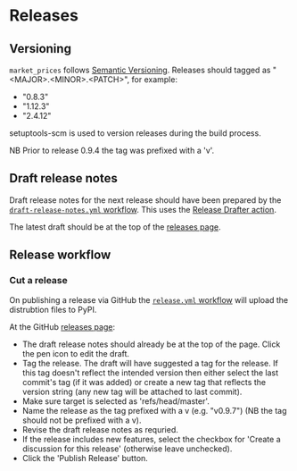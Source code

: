 # Releases

## Versioning
`market_prices` follows [Semantic Versioning](https://semver.org/). Releases should tagged as "\<MAJOR>.\<MINOR>.\<PATCH>", for example:
* "0.8.3"
* "1.12.3"
* "2.4.12"

setuptools-scm is used to version releases during the build process.

NB Prior to release 0.9.4 the tag was prefixed with a 'v'.

## Draft release notes
Draft release notes for the next release should have been prepared by the [`draft-release-notes.yml` workflow](https://github.com/maread99/market_prices/blob/master/.github/workflows/draft-release-notes.yml). This uses the [Release Drafter action](https://github.com/marketplace/actions/release-drafter).

The latest draft should be at the top of the [releases page](https://github.com/maread99/market_prices/releases).

## Release workflow

### Cut a release
On publishing a release via GitHub the [`release.yml` workflow](https://github.com/maread99/market_prices/blob/master/.github/workflows/release.yml) will upload the distrubtion files to PyPI.

At the GitHub [releases page](https://github.com/maread99/market_prices/releases):
* The draft release notes should already be at the top of the page. Click the pen icon to edit the draft.
* Tag the release. The draft will have suggested a tag for the release. If this tag doesn't reflect the intended version then either select the last commit's tag (if it was added) or create a new tag that reflects the version string (any new tag will be attached to last commit).
* Make sure target is selected as 'refs/head/master'.
* Name the release as the tag prefixed with a v (e.g. "v0.9.7") (NB the tag should not be prefixed with a v).
* Revise the draft release notes as requried.
* If the release includes new features, select the checkbox for 'Create a discussion for this release' (otherwise leave unchecked).
* Click the 'Publish Release' button.